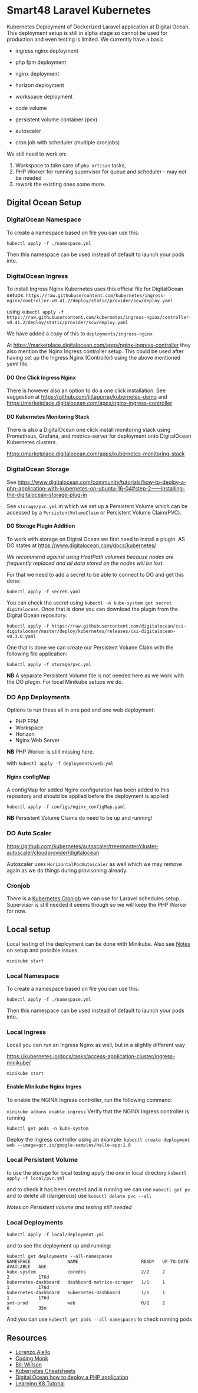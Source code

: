 # Smart48 Laravel Kubernetes

Kubernetes Deployment of Dockerized Laravel application at Digital Ocean. This deployment setup is still in alpha stage so cannot be used for production and even testing is limited. We currently have a basic

- ingress nginx deployment
- php fpm deployment
- nginx deployment
- horizon deployment
- workspace deployment

- code volume
- persistent volume container (pcv)

- autoscaler
- cron job with scheduler (multiple cronjobs)

We still need to work on:

1. Workspace to take care of `php artisan` tasks,
2. PHP Worker for running supervisor for queue and scheduler - may not be needed
3. rework the existing ones some more.


## Digital Ocean Setup
### DigitalOcean Namespace

To create a namespace based on file you can use this:

```
kubectl apply -f ./namespace.yml
```

Then this namespace can be used instead of default to launch your pods into.

### DigitalOcean Ingress

To install Ingress Nginx Kubernetes uses this official file for DigitalOcean setups:
`https://raw.githubusercontent.com/kubernetes/ingress-nginx/controller-v0.41.2/deploy/static/provider/scw/deploy.yaml`

using `kubectl apply -f https://raw.githubusercontent.com/kubernetes/ingress-nginx/controller-v0.41.2/deploy/static/provider/scw/deploy.yaml`

We have added a copy of this to `deployments/ingress-nginx`

At https://marketplace.digitalocean.com/apps/nginx-ingress-controller they also mention the Nginx Ingress controller setup. This could be used after having set up the Ingress Nginx (Controller) using the above mentioned yaml file.

#### DO One Click  Ingress Nginx

There is however also an option to do a one click installation. See suggestion at https://github.com/jittagornp/kubernetes-demo and https://marketplace.digitalocean.com/apps/nginx-ingress-controller

#### DO Kubernetes Monitoring Stack

There is also a DigitalOcean one click install monitoring stack using Prometheus, Grafana, and metrics-server for deployment onto DigitalOcean Kubernetes clusters.

https://marketplace.digitalocean.com/apps/kubernetes-monitoring-stack

### DigitalOcean Storage

See https://www.digitalocean.com/community/tutorials/how-to-deploy-a-php-application-with-kubernetes-on-ubuntu-16-04#step-2-—-installing-the-digitalocean-storage-plug-in


See `storage/pvc.yml` in which we set up a Persistent Volume which can be accessed by a `PersistentVolumeClaim` or Persistent Volume Claim(PVC).

#### DO Storage Plugin Addition

To work with storage on Digital Ocean we first need to install a plugin. AS DO states at https://www.digitalocean.com/docs/kubernetes/ 

_We recommend against using HostPath volumes because nodes are frequently replaced and all data stored on the nodes will be lost._

For that we need to add a secret to be able to connect to DO and get this done:

```
kubectl apply -f secret.yaml
```

You can check the secret using `kubectl -n kube-system get secret digitalocean`. Once that is done you can download the plugin from the Digital Ocean repository:

```
kubectl apply -f https://raw.githubusercontent.com/digitalocean/csi-digitalocean/master/deploy/kubernetes/releases/csi-digitalocean-v0.3.0.yaml
```

One that is done we can create our Persistent Volume Claim with the following file application:

```
kubectl apply -f storage/pvc.yml
```

**NB** A separate Persistent Volume file is not needed here as we work with the DO plugin. For local Minikube setups we do.

### DO App Deployments

Options to run these all in one pod and one web deployment:


- PHP FPM 
- Workspace
- Horizon
- Nginx Web Server

**NB** PHP Worker is still missing here.

with `kubectl apply -f deployments/web.yml`

#### Nginx configMap

A configMap for added Nginx configuration has been added to this repository and should be applied before the deployment is applied:

```
kubectl apply -f configs/nginx_configMap.yaml
```

**NB** Persistent Volume Claims do need to be up and running!


### DO Auto Scaler

https://github.com/kubernetes/autoscaler/tree/master/cluster-autoscaler/cloudprovider/digitalocean

Autoscaler uses `HorizontalPodAutoscaler` as well which we may remove again as we do things during provisoning already.

### Cronjob

There is a [Kubernetes Cronjob](https://kubernetes.io/docs/concepts/workloads/controllers/cron-jobs/) we can use for Laravel schedules setup. Supervisor is still needed it seems though so we will keep the PHP Worker for now.


## Local setup

Local testing of the deployment can be done with Minikube. Also see [Notes](Notes.md) on setup and possible issues.

```
minikube start
```

### Local Namespace


To create a namespace based on file you can use this:

```
kubectl apply -f ./namespace.yml
```

Then this namespace can be used instead of default to launch your pods into.

### Local Ingress

Locall you can run an Ingress Nginx as well, but in a slightly different way

https://kubernetes.io/docs/tasks/access-application-cluster/ingress-minikube/

`minikube start`

#### Enable Minikube Nginx Ingres 
To enable the NGINX Ingress controller, run the following command:

`minikube addons enable ingress`
Verify that the NGINX Ingress controller is running

`kubectl get pods -n kube-system`

Deploy the Ingress controller using an example: `kubectl create deployment web --image=gcr.io/google-samples/hello-app:1.0`

### Local Persistent Volume

to use the storage for local testing apply the one in local directory `kubectl apply -f local/pvc.yml`

and to check it has been created and is running we can use `kubectl get pv` and to delete all (dangerous) use `kubectl delete pvc --all`

*Notes on Persistent volume and testing still needed*
### Local Deployments 
```
kubectl apply -f local/deployment.yml
```

and to see the deployment up and running:

```
kubectl get deployments --all-namespaces
NAMESPACE              NAME                        READY   UP-TO-DATE   AVAILABLE   AGE
kube-system            coredns                     2/2     2            2           176d
kubernetes-dashboard   dashboard-metrics-scraper   1/1     1            1           176d
kubernetes-dashboard   kubernetes-dashboard        1/1     1            1           176d
smt-prod               web                         0/2     2            0           35m
```

And you can use `kubectl get pods --all-namespaces` to check running pods



## Resources

- [Lorenzo Aiello](https://lorenzo.aiello.family/running-laravel-on-kubernetes/)
- [Coding Monk](https://gist.github.com/CodingMonkTech/cafec3a17d2d29f595b01d5b394b0478/)
- [Bill Willson](https://github.com/BillWilson/laravel-k8s-demo/)
- [Kubernetes Cheatsheets](https://kubernetes.io/docs/reference/kubectl/cheatsheet/)
- [Digital Ocean how to deploy a PHP application](https://www.digitalocean.com/community/tutorials/how-to-deploy-a-php-application-with-kubernetes-on-ubuntu-16-04)
- [Learning K8 Tutorial](https://learnk8s.io/blog/kubernetes-deploy-laravel-the-easy-way)